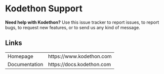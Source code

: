# Kodethon Support

**Need help with Kodethon?**  Use this issue tracker to report issues, to report bugs, to request new features, or to send us any kind of message.

<!--
<a href="http://www.youtube.com/watch?feature=player_embedded&v=IEWMzU1eYEI
" target="_blank"><img src="http://img.youtube.com/vi/IEWMzU1eYEI/0.jpg"
alt="Kodethon Video Introduction" width="240" height="180" border="10" /></a>
-->

## Links

<table>
<tr>
  <td>Homepage</td>
  <td>https://www.kodethon.com</td>
</tr>
<tr>
  <td>Documentation</td>
  <td>https://docs.kodethon.com</td>
</tr>
</table>
